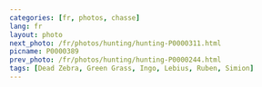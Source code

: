 ```yaml
---
categories: [fr, photos, chasse]
lang: fr
layout: photo
next_photo: /fr/photos/hunting/hunting-P0000311.html
picname: P0000389
prev_photo: /fr/photos/hunting/hunting-P0000244.html
tags: [Dead Zebra, Green Grass, Ingo, Lebius, Ruben, Simion]
---
```


